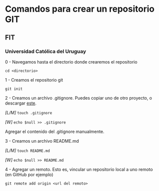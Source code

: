 # Comandos para crear un repositorio GIT
## FIT
### Universidad Católica del Uruguay

0 - Navegamos hasta el directorio donde crearemos el repositorio

`cd <directorio>`

1 - Creamos el repositorio git

`git init`

2 - Creamos un archivo .gitignore. Puedes copiar uno de otro proyecto, o descargar [este](https://github.com/dotnet/core/blob/master/.gitignore).

_*[L/M]*_  `touch .gitignore`

_*[W]*_  `echo $null >> .gitignore`

Agregar el contenido del .gitignore manualmente.

3 - Creamos un archivo README.md

_*[L/M]*_  `touch README.md`

_*[W]*_  `echo $null >> README.md`

4 - Agregar un remoto. Esto es, vincular un repositorio local a uno remoto (en GitHub por ejemplo)

`git remote add origin <url del remoto>`
